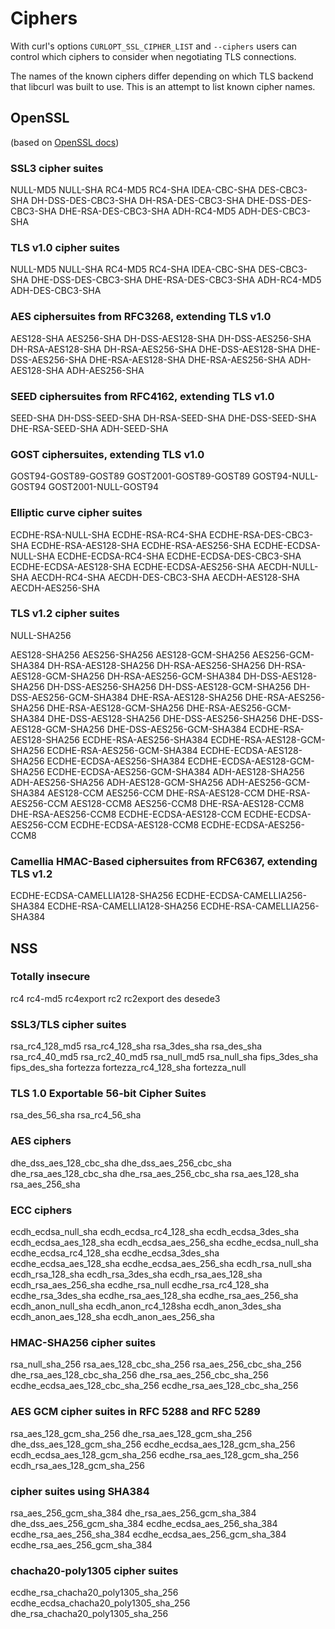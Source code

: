 # Ciphers

With curl's options `CURLOPT_SSL_CIPHER_LIST` and `--ciphers` users can
control which ciphers to consider when negotiating TLS connections.

The names of the known ciphers differ depending on which TLS backend that
libcurl was built to use. This is an attempt to list known cipher names.

## OpenSSL

(based on [OpenSSL docs](https://www.openssl.org/docs/man1.1.0/apps/ciphers.html))

### SSL3 cipher suites

NULL-MD5
NULL-SHA
RC4-MD5
RC4-SHA
IDEA-CBC-SHA
DES-CBC3-SHA
DH-DSS-DES-CBC3-SHA
DH-RSA-DES-CBC3-SHA
DHE-DSS-DES-CBC3-SHA
DHE-RSA-DES-CBC3-SHA
ADH-RC4-MD5
ADH-DES-CBC3-SHA

### TLS v1.0 cipher suites

NULL-MD5
NULL-SHA
RC4-MD5
RC4-SHA
IDEA-CBC-SHA
DES-CBC3-SHA
DHE-DSS-DES-CBC3-SHA
DHE-RSA-DES-CBC3-SHA
ADH-RC4-MD5
ADH-DES-CBC3-SHA

### AES ciphersuites from RFC3268, extending TLS v1.0

AES128-SHA
AES256-SHA
DH-DSS-AES128-SHA
DH-DSS-AES256-SHA
DH-RSA-AES128-SHA
DH-RSA-AES256-SHA
DHE-DSS-AES128-SHA
DHE-DSS-AES256-SHA
DHE-RSA-AES128-SHA
DHE-RSA-AES256-SHA
ADH-AES128-SHA
ADH-AES256-SHA

### SEED ciphersuites from RFC4162, extending TLS v1.0

SEED-SHA
DH-DSS-SEED-SHA
DH-RSA-SEED-SHA
DHE-DSS-SEED-SHA
DHE-RSA-SEED-SHA
ADH-SEED-SHA

### GOST ciphersuites, extending TLS v1.0

GOST94-GOST89-GOST89
GOST2001-GOST89-GOST89
GOST94-NULL-GOST94
GOST2001-NULL-GOST94

### Elliptic curve cipher suites

ECDHE-RSA-NULL-SHA
ECDHE-RSA-RC4-SHA
ECDHE-RSA-DES-CBC3-SHA
ECDHE-RSA-AES128-SHA
ECDHE-RSA-AES256-SHA
ECDHE-ECDSA-NULL-SHA
ECDHE-ECDSA-RC4-SHA
ECDHE-ECDSA-DES-CBC3-SHA
ECDHE-ECDSA-AES128-SHA
ECDHE-ECDSA-AES256-SHA
AECDH-NULL-SHA
AECDH-RC4-SHA
AECDH-DES-CBC3-SHA
AECDH-AES128-SHA
AECDH-AES256-SHA

### TLS v1.2 cipher suites

NULL-SHA256

AES128-SHA256
AES256-SHA256
AES128-GCM-SHA256
AES256-GCM-SHA384
DH-RSA-AES128-SHA256
DH-RSA-AES256-SHA256
DH-RSA-AES128-GCM-SHA256
DH-RSA-AES256-GCM-SHA384
DH-DSS-AES128-SHA256
DH-DSS-AES256-SHA256
DH-DSS-AES128-GCM-SHA256
DH-DSS-AES256-GCM-SHA384
DHE-RSA-AES128-SHA256
DHE-RSA-AES256-SHA256
DHE-RSA-AES128-GCM-SHA256
DHE-RSA-AES256-GCM-SHA384
DHE-DSS-AES128-SHA256
DHE-DSS-AES256-SHA256
DHE-DSS-AES128-GCM-SHA256
DHE-DSS-AES256-GCM-SHA384
ECDHE-RSA-AES128-SHA256
ECDHE-RSA-AES256-SHA384
ECDHE-RSA-AES128-GCM-SHA256
ECDHE-RSA-AES256-GCM-SHA384
ECDHE-ECDSA-AES128-SHA256
ECDHE-ECDSA-AES256-SHA384
ECDHE-ECDSA-AES128-GCM-SHA256
ECDHE-ECDSA-AES256-GCM-SHA384
ADH-AES128-SHA256
ADH-AES256-SHA256
ADH-AES128-GCM-SHA256
ADH-AES256-GCM-SHA384
AES128-CCM
AES256-CCM
DHE-RSA-AES128-CCM
DHE-RSA-AES256-CCM
AES128-CCM8
AES256-CCM8
DHE-RSA-AES128-CCM8
DHE-RSA-AES256-CCM8
ECDHE-ECDSA-AES128-CCM
ECDHE-ECDSA-AES256-CCM
ECDHE-ECDSA-AES128-CCM8
ECDHE-ECDSA-AES256-CCM8

### Camellia HMAC-Based ciphersuites from RFC6367, extending TLS v1.2

ECDHE-ECDSA-CAMELLIA128-SHA256
ECDHE-ECDSA-CAMELLIA256-SHA384
ECDHE-RSA-CAMELLIA128-SHA256
ECDHE-RSA-CAMELLIA256-SHA384

## NSS

### Totally insecure

rc4
rc4-md5
rc4export
rc2
rc2export
des
desede3

###  SSL3/TLS cipher suites

rsa_rc4_128_md5
rsa_rc4_128_sha
rsa_3des_sha
rsa_des_sha
rsa_rc4_40_md5
rsa_rc2_40_md5
rsa_null_md5
rsa_null_sha
fips_3des_sha
fips_des_sha
fortezza
fortezza_rc4_128_sha
fortezza_null

### TLS 1.0 Exportable 56-bit Cipher Suites

rsa_des_56_sha
rsa_rc4_56_sha

### AES ciphers

dhe_dss_aes_128_cbc_sha
dhe_dss_aes_256_cbc_sha
dhe_rsa_aes_128_cbc_sha
dhe_rsa_aes_256_cbc_sha
rsa_aes_128_sha
rsa_aes_256_sha

### ECC ciphers

ecdh_ecdsa_null_sha
ecdh_ecdsa_rc4_128_sha
ecdh_ecdsa_3des_sha
ecdh_ecdsa_aes_128_sha
ecdh_ecdsa_aes_256_sha
ecdhe_ecdsa_null_sha
ecdhe_ecdsa_rc4_128_sha
ecdhe_ecdsa_3des_sha
ecdhe_ecdsa_aes_128_sha
ecdhe_ecdsa_aes_256_sha
ecdh_rsa_null_sha
ecdh_rsa_128_sha
ecdh_rsa_3des_sha
ecdh_rsa_aes_128_sha
ecdh_rsa_aes_256_sha
ecdhe_rsa_null
ecdhe_rsa_rc4_128_sha
ecdhe_rsa_3des_sha
ecdhe_rsa_aes_128_sha
ecdhe_rsa_aes_256_sha
ecdh_anon_null_sha
ecdh_anon_rc4_128sha
ecdh_anon_3des_sha
ecdh_anon_aes_128_sha
ecdh_anon_aes_256_sha

### HMAC-SHA256 cipher suites

rsa_null_sha_256
rsa_aes_128_cbc_sha_256
rsa_aes_256_cbc_sha_256
dhe_rsa_aes_128_cbc_sha_256
dhe_rsa_aes_256_cbc_sha_256
ecdhe_ecdsa_aes_128_cbc_sha_256
ecdhe_rsa_aes_128_cbc_sha_256

### AES GCM cipher suites in RFC 5288 and RFC 5289

rsa_aes_128_gcm_sha_256
dhe_rsa_aes_128_gcm_sha_256
dhe_dss_aes_128_gcm_sha_256
ecdhe_ecdsa_aes_128_gcm_sha_256
ecdh_ecdsa_aes_128_gcm_sha_256
ecdhe_rsa_aes_128_gcm_sha_256
ecdh_rsa_aes_128_gcm_sha_256

### cipher suites using SHA384

rsa_aes_256_gcm_sha_384
dhe_rsa_aes_256_gcm_sha_384
dhe_dss_aes_256_gcm_sha_384
ecdhe_ecdsa_aes_256_sha_384
ecdhe_rsa_aes_256_sha_384
ecdhe_ecdsa_aes_256_gcm_sha_384
ecdhe_rsa_aes_256_gcm_sha_384

### chacha20-poly1305 cipher suites

ecdhe_rsa_chacha20_poly1305_sha_256
ecdhe_ecdsa_chacha20_poly1305_sha_256
dhe_rsa_chacha20_poly1305_sha_256
